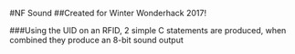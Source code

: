 #NF Sound
##Created for Winter Wonderhack 2017!

###Using the UID on an RFID, 2 simple C statements are produced, when combined they produce an 8-bit sound output
